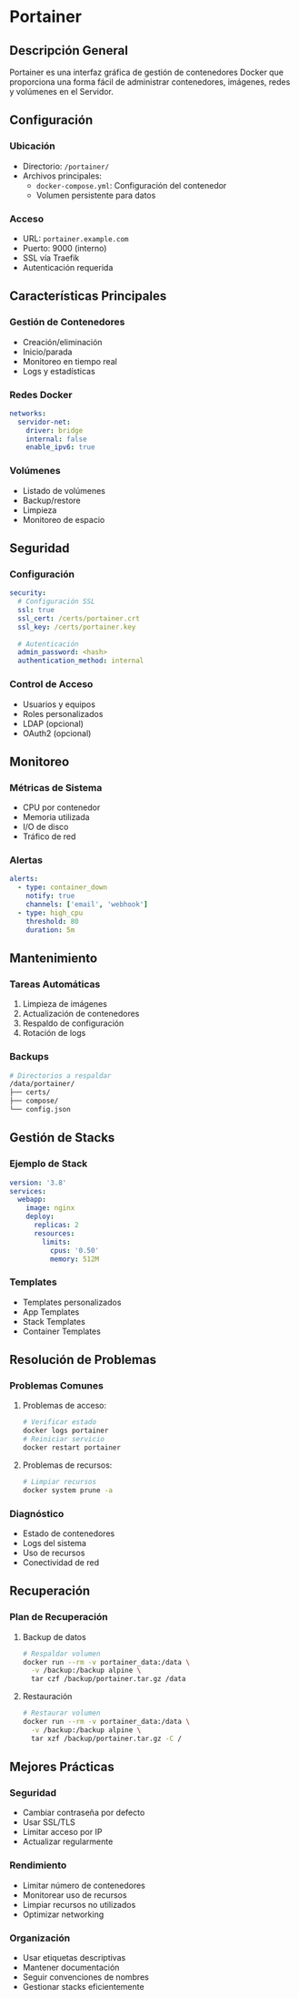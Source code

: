 # Portainer

## Descripción General
Portainer es una interfaz gráfica de gestión de contenedores Docker que proporciona una forma fácil de administrar contenedores, imágenes, redes y volúmenes en el Servidor.

## Configuración

### Ubicación
- Directorio: `/portainer/`
- Archivos principales:
  - `docker-compose.yml`: Configuración del contenedor
  - Volumen persistente para datos

### Acceso
- URL: `portainer.example.com`
- Puerto: 9000 (interno)
- SSL vía Traefik
- Autenticación requerida

## Características Principales

### Gestión de Contenedores
- Creación/eliminación
- Inicio/parada
- Monitoreo en tiempo real
- Logs y estadísticas

### Redes Docker
```yaml
networks:
  servidor-net:
    driver: bridge
    internal: false
    enable_ipv6: true
```

### Volúmenes
- Listado de volúmenes
- Backup/restore
- Limpieza
- Monitoreo de espacio

## Seguridad

### Configuración
```yaml
security:
  # Configuración SSL
  ssl: true
  ssl_cert: /certs/portainer.crt
  ssl_key: /certs/portainer.key
  
  # Autenticación
  admin_password: <hash>
  authentication_method: internal
```

### Control de Acceso
- Usuarios y equipos
- Roles personalizados
- LDAP (opcional)
- OAuth2 (opcional)

## Monitoreo

### Métricas de Sistema
- CPU por contenedor
- Memoria utilizada
- I/O de disco
- Tráfico de red

### Alertas
```yaml
alerts:
  - type: container_down
    notify: true
    channels: ['email', 'webhook']
  - type: high_cpu
    threshold: 80
    duration: 5m
```

## Mantenimiento

### Tareas Automáticas
1. Limpieza de imágenes
2. Actualización de contenedores
3. Respaldo de configuración
4. Rotación de logs

### Backups
```bash
# Directorios a respaldar
/data/portainer/
├── certs/
├── compose/
└── config.json
```

## Gestión de Stacks

### Ejemplo de Stack
```yaml
version: '3.8'
services:
  webapp:
    image: nginx
    deploy:
      replicas: 2
      resources:
        limits:
          cpus: '0.50'
          memory: 512M
```

### Templates
- Templates personalizados
- App Templates
- Stack Templates
- Container Templates

## Resolución de Problemas

### Problemas Comunes
1. Problemas de acceso:
   ```bash
   # Verificar estado
   docker logs portainer
   # Reiniciar servicio
   docker restart portainer
   ```

2. Problemas de recursos:
   ```bash
   # Limpiar recursos
   docker system prune -a
   ```

### Diagnóstico
- Estado de contenedores
- Logs del sistema
- Uso de recursos
- Conectividad de red

## Recuperación

### Plan de Recuperación
1. Backup de datos
   ```bash
   # Respaldar volumen
   docker run --rm -v portainer_data:/data \
     -v /backup:/backup alpine \
     tar czf /backup/portainer.tar.gz /data
   ```

2. Restauración
   ```bash
   # Restaurar volumen
   docker run --rm -v portainer_data:/data \
     -v /backup:/backup alpine \
     tar xzf /backup/portainer.tar.gz -C /
   ```

## Mejores Prácticas

### Seguridad
- Cambiar contraseña por defecto
- Usar SSL/TLS
- Limitar acceso por IP
- Actualizar regularmente

### Rendimiento
- Limitar número de contenedores
- Monitorear uso de recursos
- Limpiar recursos no utilizados
- Optimizar networking

### Organización
- Usar etiquetas descriptivas
- Mantener documentación
- Seguir convenciones de nombres
- Gestionar stacks eficientemente